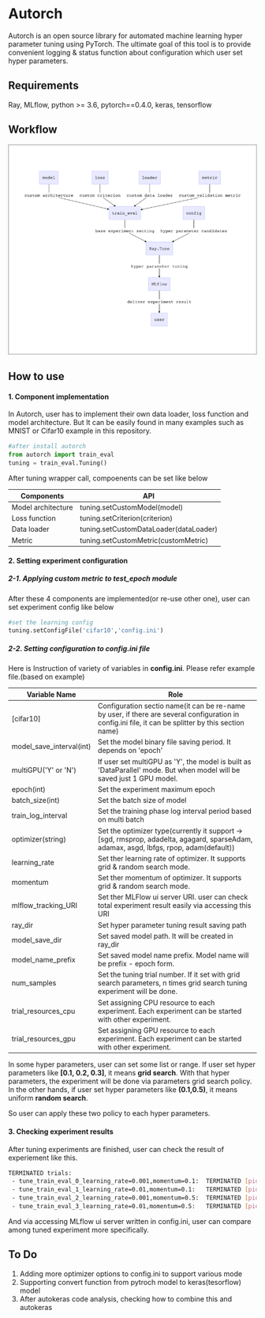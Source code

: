 # Autorch

Autorch is an open source library for automated machine learning hyper parameter tuning using PyTorch. The ultimate goal of this tool is to provide convenient logging & status function about configuration which user set hyper parameters.

## Requirements

Ray, MLflow, python >= 3.6, pytorch==0.4.0, keras, tensorflow

## Workflow

![Overall Workflow](workflow.png)

## How to use

#### 1. Component implementation

In Autorch, user has to implement their own data loader, loss function and model architecture. But It can be easily found in many examples such as MNIST or Cifar10 example in this repository.

```python
#after install autorch
from autorch import train_eval
tuning = train_eval.Tuning()
```
After tuning wrapper call, compoenents can be set like below

| Components        | API                                              |
| ------------------ | ------------------------------------------------------------- |
| Model architecture | tuning.setCustomModel(model)                                 |
| Loss function      | tuning.setCriterion(criterion)                                |
| Data loader        | tuning.setCustomDataLoader(dataLoader)                        |
| Metric             | tuning.setCustomMetric(customMetric)                          |

#### 2. Setting experiment configuration

##### 2-1. Applying custom metric to test_epoch module

After these 4 components are implemented(or re-use other one), user can set experiment config like below

```python
#set the learning config
tuning.setConfigFile('cifar10','config.ini')
```

##### 2-2. Setting configuration to config.ini file

Here is Instruction of variety of variables in **config.ini**. Please refer example file.(based on example)

| Variable Name            | Role                                                         |
| ------------------------ | ------------------------------------------------------------ |
| [cifar10]                | Configuration sectio name(it can be re-name by user, if there are several configuration in config.ini file, it can be splitter by this section name) |
| model_save_interval(int) | Set the model binary file saving period. It depends on 'epoch' |
| multiGPU('Y' or 'N')     | If user set multiGPU as 'Y', the model is built as 'DataParallel' mode. But when model will be saved just 1 GPU model. |
| epoch(int)               | Set the experiment maximum epoch                             |
| batch_size(int)          | Set the batch size of model                                  |
| train_log_interval       | Set the training phase log interval period based on multi batch |
| optimizer(string)        | Set the optimizer type(currently it support -> [sgd, rmsprop, adadelta, agagard, sparseAdam, adamax, asgd, lbfgs,  rpop, adam(default)) |
| learning_rate            | Set ther learning rate of optimizer. It supports grid & random search mode. |
| momentum                 | Set ther momentum of optimizer. It supports grid & random search mode. |
| mlflow_tracking_URI      | Set ther MLFlow ui server URI. user can check total experiment result easily via accessing this URI |
| ray_dir                  | Set hyper parameter tuning result saving path                |
| model_save_dir           | Set saved model path. It will be created in ray_dir          |
| model_name_prefix        | Set saved model name prefix. Model name will be prefix - epoch form. |
| num_samples              | Set the tuning trial number. If it set with grid search parameters, n times grid search tuning experiment will be done. |
| trial_resources_cpu      | Set assigning CPU resource to each experiment. Each experiment can be started with other experiment. |
| trial_resources_gpu      | Set assigning GPU resource to each experiment. Each experiment can be started with other experiment. |

In some hyper parameters, user can set some list or range. If user set hyper parameters like **[0.1, 0.2, 0.3]**, it means **grid search**. With that hyper parameters, the experiment will be done via parameters grid search policy. In the other hands, if user set hyper parameters like **(0.1,0.5)**, it means uniform **random search**.

So user can apply these two policy to each hyper parameters.

#### 3. Checking experiment results

After tuning experiments are finished, user can check the result of experiement like this.

```bash
TERMINATED trials:
 - tune_train_eval_0_learning_rate=0.001,momentum=0.1:  TERMINATED [pid=27242], 88 s, 0 ts, 0.00461 loss, 10 acc
 - tune_train_eval_1_learning_rate=0.01,momentum=0.1:   TERMINATED [pid=27239], 88 s, 0 ts, 0.00417 loss, 24.8 acc
 - tune_train_eval_2_learning_rate=0.001,momentum=0.5:  TERMINATED [pid=27244], 90 s, 0 ts, 0.0046 loss, 10.5 acc
 - tune_train_eval_3_learning_rate=0.01,momentum=0.5:   TERMINATED [pid=27243], 90 s, 0 ts, 0.0037 loss, 33.4 acc
```

And via accessing MLflow ui server written in config.ini, user can compare among tuned experiment more specifically.

## To Do
1. Adding more optimizer options to config.ini to support various mode
2. Supporting convert function from pytroch model to keras(tesorflow) model
3. After autokeras code analysis, checking how to combine this and autokeras

